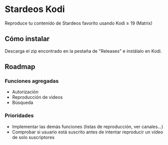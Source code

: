 # Stardeos Kodi
Reproduce tu contenido de Stardeos favorito usando Kodi ≥ 19 (Matrix)

## Cómo instalar
Descarga el zip encontrado en la pestaña de "Releases" e instálalo en Kodi.

## Roadmap
### Funciones agregadas
* Autorización
* Reproducción de videos
* Búsqueda

### Prioridades
* Implementar las demás funciones (listas de reproducción, ver canales...)
* Comprobar si usuario está suscrito antes de intentar reproducir un vídeo de solo suscriptores

